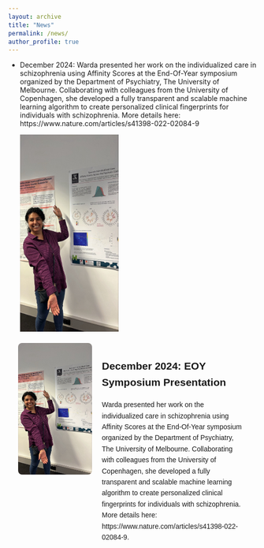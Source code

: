 ```yaml
---
layout: archive
title: "News"
permalink: /news/
author_profile: true
---
```


<ul>
  
  <li> 
    <p> December 2024: Warda presented her work on the individualized care in schizophrenia using Affinity Scores at the End-Of-Year symposium organized by the Department of Psychiatry, The University of Melbourne. Collaborating with colleagues from the University of Copenhagen, she developed a fully transparent and scalable machine learning algorithm to create personalized clinical fingerprints for individuals with schizophrenia. More details here: https://www.nature.com/articles/s41398-022-02084-9 </p>
<img title="warda DoP" alt="Alt text" src="/images/warda_DoP_2024.jpeg" width="200" height="400" class="center">
 </li>


  
</ul>

<!DOCTYPE html>
<html lang="en">
<head>
    <meta charset="UTF-8">
    <meta name="viewport" content="width=device-width, initial-scale=1.0">
    <title>Warda Syeda - News</title>
    <style>
        .container {
            display: flex;
            align-items: flex-start;
            margin: 20px;
            font-family: Arial, sans-serif;
        }
        .photo {
            margin-right: 20px;
        }
        .photo img {
            max-width: 150px;
            height: auto;
            border-radius: 8px;
        }
        .text {
            max-width: 600px;
            line-height: 1.6;
        }
    </style>
</head>
<body>
    <div class="container">
        <div class="photo">
            <img src="/images/warda_DoP_2024.jpeg" alt="Warda Syeda presenting at the symposium" width="200" height="400">
        </div>
        <div class="text">
            <h2>December 2024: EOY Symposium Presentation</h2>
            <p>Warda presented her work on the individualized care in schizophrenia using Affinity Scores at the End-Of-Year symposium organized by the Department of Psychiatry, The University of Melbourne. Collaborating with colleagues from the University of Copenhagen, she developed a fully transparent and scalable machine learning algorithm to create personalized clinical fingerprints for individuals with schizophrenia. More details here: https://www.nature.com/articles/s41398-022-02084-9.</p>
        </div>
    </div>
</body>
</html>


